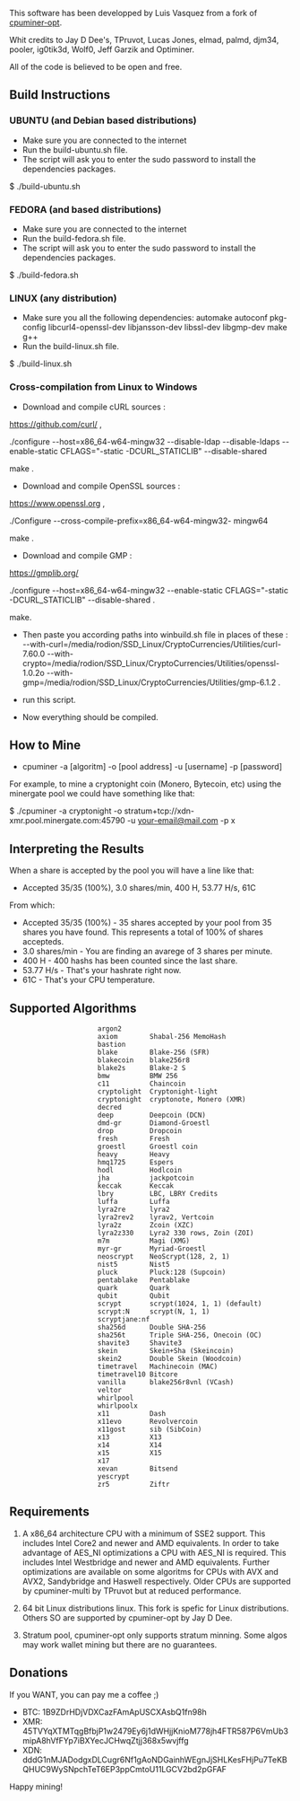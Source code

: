 This software has been developped by Luis Vasquez from a fork of [cpuminer-opt](//github.com/JayDDee/cpuminer-opt).

Whit credits to Jay D Dee's, TPruvot, Lucas Jones, elmad, palmd, djm34, pooler, ig0tik3d, Wolf0, Jeff Garzik and Optiminer.

All of the code is believed to be open and free.


Build Instructions
------------------

### UBUNTU (and Debian based distributions)
- Make sure you are connected to the internet
- Run the build-ubuntu.sh file.
- The script will ask you to enter the sudo password to install the dependencies packages.

$ ./build-ubuntu.sh

### FEDORA (and based distributions)
- Make sure you are connected to the internet
- Run the build-fedora.sh file.
- The script will ask you to enter the sudo password to install the dependencies packages.

$ ./build-fedora.sh

### LINUX (any distribution)
- Make sure you all the following dependencies:
automake autoconf pkg-config libcurl4-openssl-dev libjansson-dev libssl-dev libgmp-dev make g++
- Run the build-linux.sh file.

$ ./build-linux.sh

### Cross-compilation from Linux to Windows
- Download and compile cURL sources :

 https://github.com/curl/ ,

 ./configure --host=x86_64-w64-mingw32 --disable-ldap --disable-ldaps --enable-static CFLAGS="-static -DCURL_STATICLIB" --disable-shared

 make .

- Download and compile OpenSSL sources :

 https://www.openssl.org ,

 ./Configure --cross-compile-prefix=x86_64-w64-mingw32- mingw64

 make .

- Download and compile GMP :

https://gmplib.org/

./configure --host=x86_64-w64-mingw32 --enable-static CFLAGS="-static -DCURL_STATICLIB" --disable-shared .

make.

- Then paste you according paths into winbuild.sh file in places of these : --with-curl=/media/rodion/SSD_Linux/CryptoCurrencies/Utilities/curl-7.60.0 --with-crypto=/media/rodion/SSD_Linux/CryptoCurrencies/Utilities/openssl-1.0.2o --with-gmp=/media/rodion/SSD_Linux/CryptoCurrencies/Utilities/gmp-6.1.2 .

- run this script.

- Now everything should be compiled.


How to Mine
------------
- cpuminer -a [algoritm] -o [pool address] -u [username] -p [password]

For example, to mine a cryptonight coin (Monero, Bytecoin, etc) using the minergate pool we could have something like that:

$ ./cpuminer -a cryptonight -o stratum+tcp://xdn-xmr.pool.minergate.com:45790 -u your-email@mail.com -p x


Interpreting the Results
------------------------

When a share is accepted by the pool you will have a line like that:
- Accepted 35/35 (100%), 3.0 shares/min, 400 H, 53.77 H/s, 61C

From which:
- Accepted 35/35 (100%) - 35 shares accepted by your pool from 35 shares you have found. This represents a total of 100% of shares accepteds.
- 3.0 shares/min - You are finding an avarege of 3 shares per minute.
- 400 H - 400 hashs has been counted since the last share.
- 53.77 H/s - That's your hashrate right now.
- 61C - That's your CPU temperature.


Supported Algorithms
--------------------

                          argon2
                          axiom        Shabal-256 MemoHash
                          bastion
                          blake        Blake-256 (SFR)
                          blakecoin    blake256r8
                          blake2s      Blake-2 S
                          bmw          BMW 256
                          c11          Chaincoin
                          cryptolight  Cryptonight-light
                          cryptonight  cryptonote, Monero (XMR)
                          decred
                          deep         Deepcoin (DCN)
                          dmd-gr       Diamond-Groestl
                          drop         Dropcoin
                          fresh        Fresh
                          groestl      Groestl coin
                          heavy        Heavy
                          hmq1725      Espers
                          hodl         Hodlcoin
                          jha          jackpotcoin
                          keccak       Keccak
                          lbry         LBC, LBRY Credits
                          luffa        Luffa
                          lyra2re      lyra2
                          lyra2rev2    lyrav2, Vertcoin
                          lyra2z       Zcoin (XZC)
                          lyra2z330    Lyra2 330 rows, Zoin (ZOI)
                          m7m          Magi (XMG)
                          myr-gr       Myriad-Groestl
                          neoscrypt    NeoScrypt(128, 2, 1)
                          nist5        Nist5
                          pluck        Pluck:128 (Supcoin)
                          pentablake   Pentablake
                          quark        Quark
                          qubit        Qubit
                          scrypt       scrypt(1024, 1, 1) (default)
                          scrypt:N     scrypt(N, 1, 1)
                          scryptjane:nf
                          sha256d      Double SHA-256
                          sha256t      Triple SHA-256, Onecoin (OC)
                          shavite3     Shavite3
                          skein        Skein+Sha (Skeincoin)
                          skein2       Double Skein (Woodcoin)
                          timetravel   Machinecoin (MAC)
                          timetravel10 Bitcore
                          vanilla      blake256r8vnl (VCash)
                          veltor
                          whirlpool
                          whirlpoolx
                          x11          Dash
                          x11evo       Revolvercoin
                          x11gost      sib (SibCoin)
                          x13          X13
                          x14          X14
                          x15          X15
                          x17
                          xevan        Bitsend
                          yescrypt
                          zr5          Ziftr

Requirements
------------

1. A x86_64 architecture CPU with a minimum of SSE2 support. This includes
Intel Core2 and newer and AMD equivalents. In order to take advantage of AES_NI
optimizations a CPU with AES_NI is required. This includes Intel Westbridge
and newer and AMD equivalents. Further optimizations are available on some
algoritms for CPUs with AVX and AVX2, Sandybridge and Haswell respectively.
Older CPUs are supported by cpuminer-multi by TPruvot but at reduced
performance.

2. 64 bit Linux distributions linux.
This fork is spefic for Linux distributions.
Others SO are supported by cpuminer-opt by Jay D Dee.

3. Stratum pool, cpuminer-opt only supports stratum minning. Some algos
may work wallet mining but there are no guarantees.


Donations
---------

If you WANT, you can pay me a coffee ;)

- BTC: 1B9ZDrHDjVDXCazFAmApUSCXAsbQ1fn98h
- XMR: 45TVYqXTMTqgBfbjP1w2479Ey6j1dWHjjKnioM778jh4FTR587P6VmUb3mipA8hVfFYp7iBXYecJCHwqZtjj368x5wvjffg
- XDN: dddG1nMJADodgxDLCugr6Nf1gAoNDGainhWEgnJjSHLKesFHjPu7TeKBQHUC9WySNpchTeT6EP3ppCmtoU11LGCV2bd2pGFAF

Happy mining!
